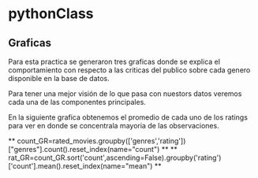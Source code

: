 # pythonClass


## Graficas

Para esta practica se generaron tres graficas donde se explica el comportamiento con respecto a las criticas del publico sobre cada genero disponible en la base de datos.

Para tener una mejor visión de lo que pasa con nuestors datos veremos cada una de las componentes principales.

En la siguiente grafica obtenemos el promedio de cada uno de los ratings para ver en donde se concentrala mayoria de las observaciones.

** count_GR=rated_movies.groupby(['genres','rating'])["genres"].count().reset_index(name="count") ** 
** rat_GR=count_GR.sort('count',ascending=False).groupby('rating')['count'].mean().reset_index(name="mean") **
